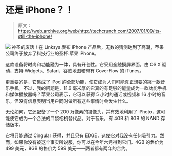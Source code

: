 # 还是 iPhone？！

> 原文：<https://web.archive.org/web/http://techcrunch.com/2007/01/09/its-still-the-iphone/>

![](img/1d72a98cfd66325250118d211e6a427b.png)
神圣的废话！在 Linksys 发布 iPhone 产品后，无数的猜测达到了高潮，苹果公司终于放弃了科技行业的圣杯:苹果 iPhone。

这款设备将时尚和功能融为一体，具有开创性。它采用全触摸屏界面，由 OS X 驱动，支持 Widgets、Safari、谷歌地图和带有 CoverFlow 的 iTunes。

更重要的是，它集成了 iPod 的全部功能，使它成为人们可能真正想要的第一款音乐手机。不过，我的问题是，11.6 毫米厚的它真的有足够的能量成为一款功能手机和媒体播放器吗？苹果公司表示，它可以获得 5 小时的通话或视频和 16 小时的音乐，但没有信息表明当用户同时做所有这些事情时会发生什么。

无论如何，它还配备了一个 200 万像素的摄像头，并有效地利用了 iPhoto，这可能使它成为一个合法的口袋相机替代品。对于音乐，有 4GB 和 8GB 的 NAND 存储版本。

它将只能通过 Cingular 获得，并且只有 EDGE，这使它对我没有任何吸引力。然而，如果你没有被这个事实所说服，你可以在今年六月得到它们。4GB 的售价为 499 美元，8GB 的售价为 599 美元——两者都有两年的合约。